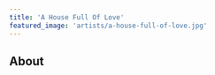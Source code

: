 ```yaml
---
title: 'A House Full Of Love'
featured_image: 'artists/a-house-full-of-love.jpg'
---
```


## About


